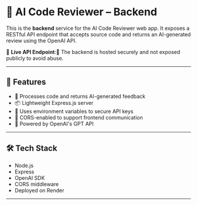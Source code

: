 # 🧠 AI Code Reviewer – Backend

This is the **backend** service for the AI Code Reviewer web app. It exposes a RESTful API endpoint that accepts source code and returns an AI-generated review using the OpenAI API.

🔗 **Live API Endpoint**:🔐 The backend is hosted securely and not exposed publicly to avoid abuse.

---

## 🚀 Features

- 🤖 Processes code and returns AI-generated feedback
- 📦 Lightweight Express.js server
- 🔐 Uses environment variables to secure API keys
- 🔄 CORS-enabled to support frontend communication
- 🧠 Powered by OpenAI's GPT API

---

## 🛠️ Tech Stack

- Node.js
- Express
- OpenAI SDK
- CORS middleware
- Deployed on Render

---
